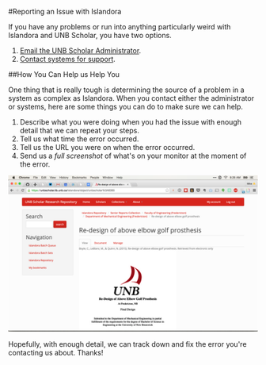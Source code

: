 #Reporting an Issue with Islandora

If you have any problems or run into anything particularly weird with Islandora and UNB Scholar, you have two options. 

1. [Email the UNB Scholar Administrator](mailto:michael.nason@gmail.com). 
2. [Contact systems for support](mailto:libsystems@unb.ca).

##How You Can Help us Help You

One thing that is really tough is determining the source of a problem in a system as complex as Islandora. When you contact either the administrator or systems, here are some things you can do to make sure we can help. 

1. Describe what you were doing when you had the issue with enough detail that we can repeat your steps. 
2. Tell us what time the error occurred. 
3. Tell us the URL you were on when the error occurred. 
4. Send us a *full screenshot* of what's on your monitor at the moment of the error. 

![screenshot](https://raw.githubusercontent.com/unb-libraries/unbscholar-docs/master/images/support01.png)

Hopefully, with enough detail, we can track down and fix the error you're contacting us about. Thanks!

